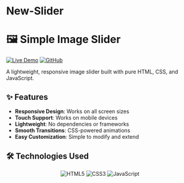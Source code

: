# New-Slider

# 🖼️ Simple Image Slider

[![Live Demo](https://img.shields.io/badge/View_Live-Demo-2ea44f?style=for-the-badge)](https://jasscode.netlify.app/)
[![GitHub](https://img.shields.io/badge/View_Code-Repository-181717?style=for-the-badge&logo=github)](https://github.com/jasscode04/simple-slider)

A lightweight, responsive image slider built with pure HTML, CSS, and JavaScript.



## ✨ Features

- **Responsive Design**: Works on all screen sizes
- **Touch Support**: Works on mobile devices
- **Lightweight**: No dependencies or frameworks
- **Smooth Transitions**: CSS-powered animations
- **Easy Customization**: Simple to modify and extend

## 🛠️ Technologies Used

<p align="center">
  <img src="https://img.shields.io/badge/HTML5-E34F26?style=for-the-badge&logo=html5&logoColor=white" alt="HTML5"/>
  <img src="https://img.shields.io/badge/CSS3-1572B6?style=for-the-badge&logo=css3&logoColor=white" alt="CSS3"/>
  <img src="https://img.shields.io/badge/JavaScript-F7DF1E?style=for-the-badge&logo=javascript&logoColor=black" alt="JavaScript"/>
</p>

